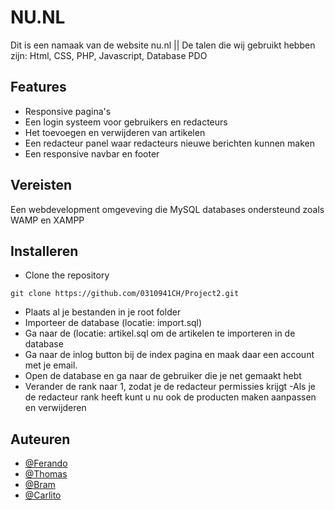 # NU.NL

Dit is een namaak van de website nu.nl || De talen die wij gebruikt hebben zijn: Html, CSS, PHP, Javascript, Database PDO


## Features

- Responsive pagina's
- Een login systeem voor gebruikers en redacteurs
- Het toevoegen en verwijderen van artikelen
- Een redacteur panel waar redacteurs nieuwe berichten kunnen maken
- Een responsive navbar en footer


## Vereisten

Een webdevelopment omgeveving die MySQL databases ondersteund zoals WAMP en XAMPP


## Installeren

- Clone the repository
```console
git clone https://github.com/0310941CH/Project2.git
```
- Plaats al je bestanden in je root folder
- Importeer de database (locatie: import.sql)
- Ga naar de (locatie: artikel.sql om de artikelen te importeren in de database
- Ga naar de inlog button bij de index pagina en maak daar een account met je email.
- Open de database en ga naar de gebruiker die je net gemaakt hebt
- Verander de rank naar 1, zodat je de redacteur permissies krijgt
-Als je de redacteur rank heeft kunt u nu ook de producten maken aanpassen en verwijderen

## Auteuren

- [@Ferando](https://github.com/kook1023)
- [@Thomas](https://github.com/ThomasMulders)
- [@Bram](https://github.com/BramFrieling)
- [@Carlito](https://github.com/0310941CH)
